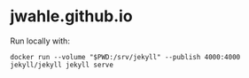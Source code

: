 # jwahle.github.io

Run locally with: 
```shell
docker run --volume "$PWD:/srv/jekyll" --publish 4000:4000 jekyll/jekyll jekyll serve
```
